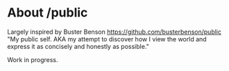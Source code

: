 # About /public
Largely inspired by Buster Benson https://github.com/busterbenson/public
"My public self. AKA my attempt to discover how I view the world and express it as concisely and honestly as possible."

Work in progress.
